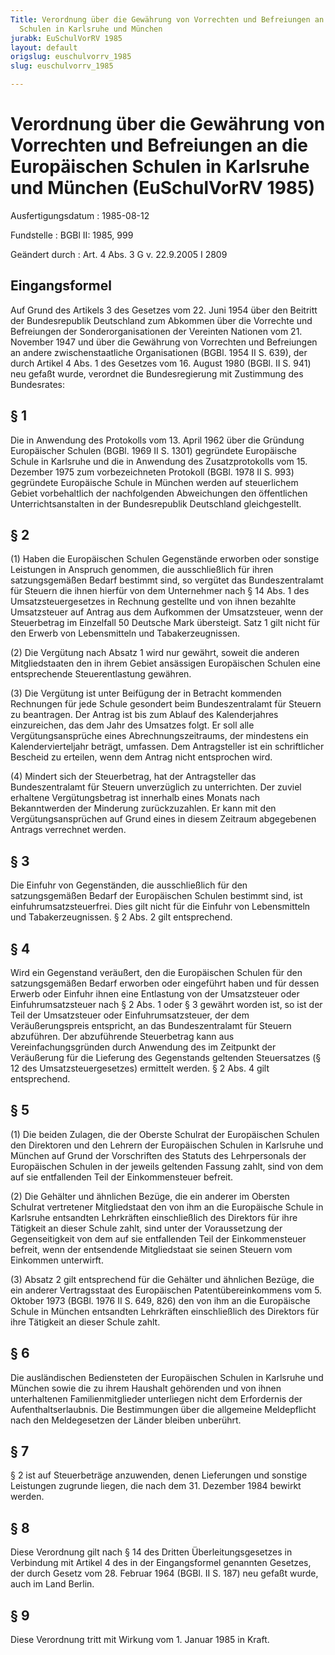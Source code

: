 ```yaml
---
Title: Verordnung über die Gewährung von Vorrechten und Befreiungen an die Europäischen
  Schulen in Karlsruhe und München
jurabk: EuSchulVorRV 1985
layout: default
origslug: euschulvorrv_1985
slug: euschulvorrv_1985

---
```


# Verordnung über die Gewährung von Vorrechten und Befreiungen an die Europäischen Schulen in Karlsruhe und München (EuSchulVorRV 1985)

Ausfertigungsdatum
:   1985-08-12

Fundstelle
:   BGBl II: 1985, 999

Geändert durch
:   Art. 4 Abs. 3 G v. 22.9.2005 I 2809

## Eingangsformel

Auf Grund des Artikels 3 des Gesetzes vom 22. Juni 1954 über den
Beitritt der Bundesrepublik Deutschland zum Abkommen über die
Vorrechte und Befreiungen der Sonderorganisationen der Vereinten
Nationen vom 21. November 1947 und über die Gewährung von Vorrechten
und Befreiungen an andere zwischenstaatliche Organisationen (BGBl.
1954 II S. 639), der durch Artikel 4 Abs. 1 des Gesetzes vom 16.
August 1980 (BGBl. II S. 941) neu gefaßt wurde, verordnet die
Bundesregierung mit Zustimmung des Bundesrates:

## § 1

Die in Anwendung des Protokolls vom 13. April 1962 über die Gründung
Europäischer Schulen (BGBl. 1969 II S. 1301) gegründete Europäische
Schule in Karlsruhe und die in Anwendung des Zusatzprotokolls vom 15.
Dezember 1975 zum vorbezeichneten Protokoll (BGBl. 1978 II S. 993)
gegründete Europäische Schule in München werden auf steuerlichem
Gebiet vorbehaltlich der nachfolgenden Abweichungen den öffentlichen
Unterrichtsanstalten in der Bundesrepublik Deutschland gleichgestellt.

## § 2

(1) Haben die Europäischen Schulen Gegenstände erworben oder sonstige
Leistungen in Anspruch genommen, die ausschließlich für ihren
satzungsgemäßen Bedarf bestimmt sind, so vergütet das Bundeszentralamt
für Steuern die ihnen hierfür von dem Unternehmer nach § 14 Abs. 1 des
Umsatzsteuergesetzes in Rechnung gestellte und von ihnen bezahlte
Umsatzsteuer auf Antrag aus dem Aufkommen der Umsatzsteuer, wenn der
Steuerbetrag im Einzelfall 50 Deutsche Mark übersteigt. Satz 1 gilt
nicht für den Erwerb von Lebensmitteln und Tabakerzeugnissen.

(2) Die Vergütung nach Absatz 1 wird nur gewährt, soweit die anderen
Mitgliedstaaten den in ihrem Gebiet ansässigen Europäischen Schulen
eine entsprechende Steuerentlastung gewähren.

(3) Die Vergütung ist unter Beifügung der in Betracht kommenden
Rechnungen für jede Schule gesondert beim Bundeszentralamt für Steuern
zu beantragen. Der Antrag ist bis zum Ablauf des Kalenderjahres
einzureichen, das dem Jahr des Umsatzes folgt. Er soll alle
Vergütungsansprüche eines Abrechnungszeitraums, der mindestens ein
Kalendervierteljahr beträgt, umfassen. Dem Antragsteller ist ein
schriftlicher Bescheid zu erteilen, wenn dem Antrag nicht entsprochen
wird.

(4) Mindert sich der Steuerbetrag, hat der Antragsteller das
Bundeszentralamt für Steuern unverzüglich zu unterrichten. Der zuviel
erhaltene Vergütungsbetrag ist innerhalb eines Monats nach
Bekanntwerden der Minderung zurückzuzahlen. Er kann mit den
Vergütungsansprüchen auf Grund eines in diesem Zeitraum abgegebenen
Antrags verrechnet werden.

## § 3

Die Einfuhr von Gegenständen, die ausschließlich für den
satzungsgemäßen Bedarf der Europäischen Schulen bestimmt sind, ist
einfuhrumsatzsteuerfrei. Dies gilt nicht für die Einfuhr von
Lebensmitteln und Tabakerzeugnissen. § 2 Abs. 2 gilt entsprechend.

## § 4

Wird ein Gegenstand veräußert, den die Europäischen Schulen für den
satzungsgemäßen Bedarf erworben oder eingeführt haben und für dessen
Erwerb oder Einfuhr ihnen eine Entlastung von der Umsatzsteuer oder
Einfuhrumsatzsteuer nach § 2 Abs. 1 oder § 3 gewährt worden ist, so
ist der Teil der Umsatzsteuer oder Einfuhrumsatzsteuer, der dem
Veräußerungspreis entspricht, an das Bundeszentralamt für Steuern
abzuführen. Der abzuführende Steuerbetrag kann aus
Vereinfachungsgründen durch Anwendung des im Zeitpunkt der Veräußerung
für die Lieferung des Gegenstands geltenden Steuersatzes (§ 12 des
Umsatzsteuergesetzes) ermittelt werden. § 2 Abs. 4 gilt entsprechend.

## § 5

(1) Die beiden Zulagen, die der Oberste Schulrat der Europäischen
Schulen den Direktoren und den Lehrern der Europäischen Schulen in
Karlsruhe und München auf Grund der Vorschriften des Statuts des
Lehrpersonals der Europäischen Schulen in der jeweils geltenden
Fassung zahlt, sind von dem auf sie entfallenden Teil der
Einkommensteuer befreit.

(2) Die Gehälter und ähnlichen Bezüge, die ein anderer im Obersten
Schulrat vertretener Mitgliedstaat den von ihm an die Europäische
Schule in Karlsruhe entsandten Lehrkräften einschließlich des
Direktors für ihre Tätigkeit an dieser Schule zahlt, sind unter der
Voraussetzung der Gegenseitigkeit von dem auf sie entfallenden Teil
der Einkommensteuer befreit, wenn der entsendende Mitgliedstaat sie
seinen Steuern vom Einkommen unterwirft.

(3) Absatz 2 gilt entsprechend für die Gehälter und ähnlichen Bezüge,
die ein anderer Vertragsstaat des Europäischen Patentübereinkommens
vom 5. Oktober 1973 (BGBl. 1976 II S. 649, 826) den von ihm an die
Europäische Schule in München entsandten Lehrkräften einschließlich
des Direktors für ihre Tätigkeit an dieser Schule zahlt.

## § 6

Die ausländischen Bediensteten der Europäischen Schulen in Karlsruhe
und München sowie die zu ihrem Haushalt gehörenden und von ihnen
unterhaltenen Familienmitglieder unterliegen nicht dem Erfordernis der
Aufenthaltserlaubnis. Die Bestimmungen über die allgemeine
Meldepflicht nach den Meldegesetzen der Länder bleiben unberührt.

## § 7

§ 2 ist auf Steuerbeträge anzuwenden, denen Lieferungen und sonstige
Leistungen zugrunde liegen, die nach dem 31. Dezember 1984 bewirkt
werden.

## § 8

Diese Verordnung gilt nach § 14 des Dritten Überleitungsgesetzes in
Verbindung mit Artikel 4 des in der Eingangsformel genannten Gesetzes,
der durch Gesetz vom 28. Februar 1964 (BGBl. II S. 187) neu gefaßt
wurde, auch im Land Berlin.

## § 9

Diese Verordnung tritt mit Wirkung vom 1. Januar 1985 in Kraft.

